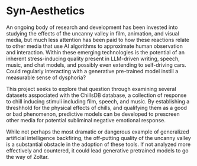 # Syn-Aesthetics
An ongoing body of research and development has been invested into studying the effects of the uncanny valley in film, animation, and visual media, but much less attention has been paid to how these reactions relate to other media that use AI algorithms to approximate human observation and interaction. Within these emerging technologies is the potential of an inherent stress-inducing quality present in LLM-driven writing, speech, music, and chat models, and possibly even extending to self-driving cars. Could regularly interacting with a generative pre-trained model instill a measurable sense of dysphoria?

This project seeks to explore that question through examining several datasets asspociated with the ChillsDB database, a collection of response to chill inducing stimuli including film, speech, and music. By establishing a threshhold for the physical effects of chills, and qualifying them as a good or bad phenomenon, predictive models can be developed to prescreen other media for potential subliminal negative emotional response. 

While not perhaps the most dramatic or dangerous example of generalized artificial intelligence backfiring, the off-putting quality of the uncanny valley is a substantial obstacle in the adoption of these tools. If not analyzed more effectively and countered,  it could lead generative pretrained models to go the way of Zoltar. 
